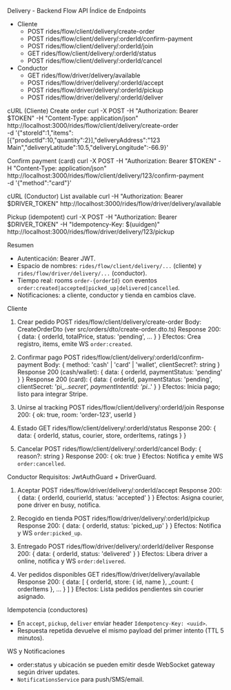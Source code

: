 Delivery - Backend Flow API
Índice de Endpoints
- Cliente
  - POST rides/flow/client/delivery/create-order
  - POST rides/flow/client/delivery/:orderId/confirm-payment
  - POST rides/flow/client/delivery/:orderId/join
  - GET  rides/flow/client/delivery/:orderId/status
  - POST rides/flow/client/delivery/:orderId/cancel
- Conductor
  - GET  rides/flow/driver/delivery/available
  - POST rides/flow/driver/delivery/:orderId/accept
  - POST rides/flow/driver/delivery/:orderId/pickup
  - POST rides/flow/driver/delivery/:orderId/deliver

cURL (Cliente)
Create order
curl -X POST -H "Authorization: Bearer $TOKEN" -H "Content-Type: application/json" \
  http://localhost:3000/rides/flow/client/delivery/create-order \
  -d '{"storeId":1,"items":[{"productId":10,"quantity":2}],"deliveryAddress":"123 Main","deliveryLatitude":10.5,"deliveryLongitude":-66.9}'

Confirm payment (card)
curl -X POST -H "Authorization: Bearer $TOKEN" -H "Content-Type: application/json" \
  http://localhost:3000/rides/flow/client/delivery/123/confirm-payment \
  -d '{"method":"card"}'

cURL (Conductor)
List available
curl -H "Authorization: Bearer $DRIVER_TOKEN" http://localhost:3000/rides/flow/driver/delivery/available

Pickup (idempotent)
curl -X POST -H "Authorization: Bearer $DRIVER_TOKEN" -H "Idempotency-Key: $(uuidgen)" \
  http://localhost:3000/rides/flow/driver/delivery/123/pickup

Resumen
- Autenticación: Bearer JWT.
- Espacio de nombres: `rides/flow/client/delivery/...` (cliente) y `rides/flow/driver/delivery/...` (conductor).
- Tiempo real: rooms `order-{orderId}` con eventos `order:created|accepted|picked_up|delivered|cancelled`.
- Notificaciones: a cliente, conductor y tienda en cambios clave.

Cliente
1) Crear pedido
POST rides/flow/client/delivery/create-order
Body: CreateOrderDto (ver src/orders/dto/create-order.dto.ts)
Response 200: { data: { orderId, totalPrice, status: 'pending', ... } }
Efectos: Crea registro, items, emite WS `order:created`.

2) Confirmar pago
POST rides/flow/client/delivery/:orderId/confirm-payment
Body: { method: 'cash' | 'card' | 'wallet', clientSecret?: string }
Response 200 (cash/wallet): { data: { orderId, paymentStatus: 'pending' } }
Response 200 (card): { data: { orderId, paymentStatus: 'pending', clientSecret: 'pi_.._secret', paymentIntentId: 'pi_..' } }
Efectos: Inicia pago; listo para integrar Stripe.

3) Unirse al tracking
POST rides/flow/client/delivery/:orderId/join
Response 200: { ok: true, room: 'order-123', userId }

4) Estado
GET rides/flow/client/delivery/:orderId/status
Response 200: { data: { orderId, status, courier, store, orderItems, ratings } }

5) Cancelar
POST rides/flow/client/delivery/:orderId/cancel
Body: { reason?: string }
Response 200: { ok: true }
Efectos: Notifica y emite WS `order:cancelled`.

Conductor
Requisitos: JwtAuthGuard + DriverGuard.

1) Aceptar
POST rides/flow/driver/delivery/:orderId/accept
Response 200: { data: { orderId, courierId, status: 'accepted' } }
Efectos: Asigna courier, pone driver en busy, notifica.

2) Recogido en tienda
POST rides/flow/driver/delivery/:orderId/pickup
Response 200: { data: { orderId, status: 'picked_up' } }
Efectos: Notifica y WS `order:picked_up`.

3) Entregado
POST rides/flow/driver/delivery/:orderId/deliver
Response 200: { data: { orderId, status: 'delivered' } }
Efectos: Libera driver a online, notifica y WS `order:delivered`.

4) Ver pedidos disponibles
GET rides/flow/driver/delivery/available
Response 200: { data: [ { orderId, store: { id, name }, _count: { orderItems }, ... } ] }
Efectos: Lista pedidos pendientes sin courier asignado.

Idempotencia (conductores)
- En `accept`, `pickup`, `deliver` enviar header `Idempotency-Key: <uuid>`.
- Respuesta repetida devuelve el mismo payload del primer intento (TTL 5 minutos).

WS y Notificaciones
- order:status y ubicación se pueden emitir desde WebSocket gateway según driver updates.
- `NotificationsService` para push/SMS/email.


